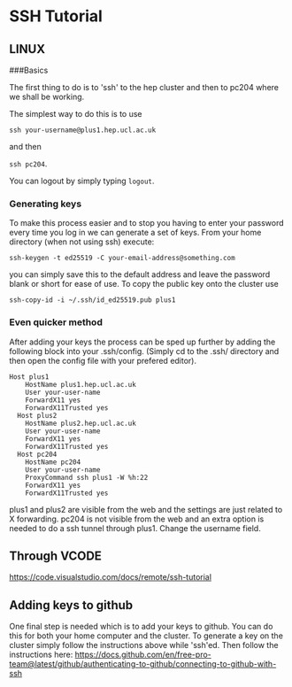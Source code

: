 # SSH Tutorial

## LINUX
###Basics

The first thing to do is to 'ssh' to the hep cluster and then to pc204 where
we shall be working.

The simplest way to do this is to use 

`ssh your-username@plus1.hep.ucl.ac.uk`

and then 

`ssh pc204`.

You can logout by simply typing `logout`.

### Generating keys

To make this process easier and to stop you having to enter your password
every time you log in we can generate a set of keys. From your home directory
(when not using ssh) execute:

`ssh-keygen -t ed25519 -C your-email-address@something.com`

you can simply save this to the default address and leave the password blank
or short for ease of use.
To copy the public key onto the cluster use

`ssh-copy-id -i ~/.ssh/id_ed25519.pub plus1`

### Even quicker method

After adding your keys the process can be sped up further by adding the
following block into your .ssh/config. (Simply cd to the .ssh/ directory and
then open the config file with your prefered editor).

```
Host plus1
    HostName plus1.hep.ucl.ac.uk
    User your-user-name
    ForwardX11 yes
    ForwardX11Trusted yes
  Host plus2
    HostName plus2.hep.ucl.ac.uk
    User your-user-name
    ForwardX11 yes
    ForwardX11Trusted yes
  Host pc204
    HostName pc204
    User your-user-name
    ProxyCommand ssh plus1 -W %h:22
    ForwardX11 yes
    ForwardX11Trusted yes
```

plus1 and plus2 are visible from the web and the settings are just related to X
forwarding. pc204 is not visible from the web and an extra option is needed to
do a ssh tunnel through plus1. Change the username field.

## Through VCODE
https://code.visualstudio.com/docs/remote/ssh-tutorial

## Adding keys to github

One final step is needed which is to add your keys to github. You can do this 
for both your home computer and the cluster. To generate a key on the cluster
simply follow the instructions above while 'ssh'ed. Then follow the
instructions here:
https://docs.github.com/en/free-pro-team@latest/github/authenticating-to-github/connecting-to-github-with-ssh


